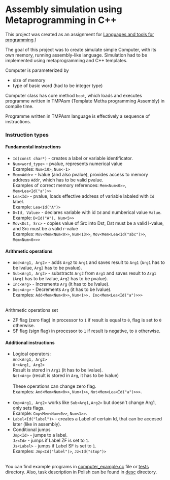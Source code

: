 # Assembly simulation using Metaprogramming in C++

This project was created as an assignment for [Languages and tools for programming I](https://usosweb.mimuw.edu.pl/kontroler.php?_action=katalog2%2Fprzedmioty%2FpokazPrzedmiot&prz_kod=1000-223bJNP1&callback=g_65a6c0ee&lang=en)

The goal of this project was to create simulate simple Computer, with its own memory, running assembly-like language.
Simulation had to be implemented using metaprogramming and C++ templates.

Computer is parameterized by
* size of memory
* type of basic word (had to be integer type)

Computer class has core method ```boot```, which loads and executes programme written in TMPAsm (Template Metha programming Assembly) in compile time.

Programme written in TMPAsm language is effectively a sequence of instructions.

### Instruction types
#### Fundamental instructions
* ```Id(const char*)``` - creates a label or variable identificator.
* ```Num<word_type>``` - pvalue, represents numerical value <br>
    Examples: ```Num<10>```, ```Num<-1>```
* ```Mem<Addr>``` - lvalue (and also pvalue), provides access to memory address ```Addr```, which has to be valid pvalue. <br>
    Examples of correct memory references: ```Mem<Num<0>>```, ```Mem<Lea<Id("a")>>```
* ```Lea<Id>``` - pvalue, loads effective address of variable labaled with ```Id``` label. <br>
    Example: ```Lea<Id("A")>```
* ```D<Id, Value>``` - declares variable with id ```Id``` and numberical value ```Value```. <br>
    Example: ```D<Id("A"), Num<5>>``` 
* ```Mov<Dst, Src>``` - copies value of Src into Dst, Dst must be a valid l-value, and Src must be a valid r-value<br>
    Examples: ```Mov<Mem<Num<0>>```, ```Num<13>>```, ```Mov<Mem<Lea<Id("abc")>>```, ```Mem<Num<0>>>```
#### Arithmetic operations
* ```Add<Arg1, Arg2>``` - adds ```Arg2``` to ```Arg1``` and saves result to ```Arg1``` (```Arg1``` has to be lvalue, ```Arg2``` has to be pvalue). <br>
* ```Sub<Arg1, Arg2>``` - substracts ```Arg2``` from ```Arg1``` and saves result to ```Arg1``` (```Arg1``` has to be lvalue, ```Arg2``` has to be pvalue).<br>
* ```Inc<Arg>``` - Increments ```Arg``` (it has to be lvalue).<br>
* ```Dec<Arg>``` - Decrements ```Arg``` (it has to be lvalue).<br>
Examples: ```Add<Mem<Num<0>>```, ```Num<1>>, Inc<Mem<Lea<Id("a")>>>``` <br><br>

Arithmetic operations set
* ZF flag (zero flag) in processor to ```1``` if result is equal to ```0```, flag is set to ```0``` otherwise.
* SF flag (sign flag) in processor to ```1``` if result is negative, to ```0``` otherwise.
#### Additional instructions
* Logical operators:<br>
  ```And<Arg1, Arg2>``` <br>
  ```Or<Arg1, Arg2>``` <br>
Result is stored in ```Arg1``` (it has to be lvalue).<br>
  ```Not<Arg>``` (result is stored in ```Arg```, it has to be lvalue) <br><br>
These operations can change zero flag. <br>
Examples: ```And<Mem<Num<0>>```, ```Num<1>>```, ```Not<Mem<Lea<Id("a")>>>```. <br><br>
* ```Cmp<Arg1, Arg2>``` works like ```Sub<Arg1,Arg2>``` but doesn't change Arg1, only sets flags.<br>
  Example: ```Cmp<Mem<Num<0>>```, ```Num<1>>```.
* ```Label<Id("label")>``` - creates a Label of certain Id, that can be accesed later (like in assembly).
* Conditional jumps<br>
  ```Jmp<Id>``` - jumps to a label.<br>
  ```Jz<Id>```  - jumps if Label ZF is set to ```1```.<br>
  ```Js<Label>```  - jumps if Label SF is set to ```1```.<br>
  Examples: ```Jmp<Id("label")>```, ```Jz<Id("stop")>```
  
<br> You can find example programs in [computer_example.cc](computer_example.cc) file or [tests](tests) directory. Also, task description in Polish can be found in [desc](desc) directory.
